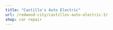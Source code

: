 ```yaml
---
title: "Castillo's Auto Electric"
url: /redwood-city/castillos-auto-electric-3/
shop: car repair
---
```


